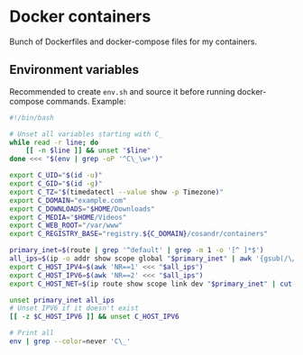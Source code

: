 # Docker containers

Bunch of Dockerfiles and docker-compose files for my containers.

## Environment variables

Recommended to create `env.sh` and source it before running docker-compose commands.
Example:

```sh
#!/bin/bash

# Unset all variables starting with C_
while read -r line; do
    [[ -n $line ]] && unset "$line"
done <<< "$(env | grep -oP '^C\_\w+')"

export C_UID="$(id -u)"
export C_GID="$(id -g)"
export C_TZ="$(timedatectl --value show -p Timezone)"
export C_DOMAIN="example.com"
export C_DOWNLOADS="$HOME/Downloads"
export C_MEDIA="$HOME/Videos"
export C_WEB_ROOT="/var/www"
export C_REGISTRY_BASE="registry.${C_DOMAIN}/cosandr/containers"

primary_inet=$(route | grep '^default' | grep -m 1 -o '[^ ]*$')
all_ips=$(ip -o addr show scope global "$primary_inet" | awk '{gsub(/\/.*/,"",$4); print $4}')
export C_HOST_IPV4=$(awk 'NR==1' <<< "$all_ips")
export C_HOST_IPV6=$(awk 'NR==2' <<< "$all_ips")
export C_HOST_NET=$(ip route show scope link dev "$primary_inet" | cut -d' ' -f1)

unset primary_inet all_ips
# Unset IPV6 if it doesn't exist
[[ -z $C_HOST_IPV6 ]] && unset C_HOST_IPV6

# Print all
env | grep --color=never 'C\_'
```
